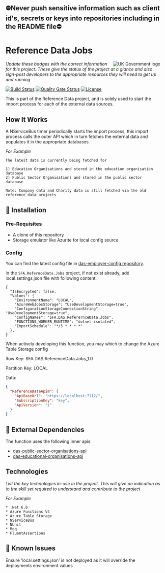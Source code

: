 ## ⛔Never push sensitive information such as client id's, secrets or keys into repositories including in the README file⛔

# Reference Data Jobs

<img src="https://avatars.githubusercontent.com/u/9841374?s=200&v=4" align="right" alt="UK Government logo">

_Update these badges with the correct information for this project. These give the status of the project at a glance and also sign-post developers to the appropriate resources they will need to get up and running_

[![Build Status](https://sfa-gov-uk.visualstudio.com/Digital%20Apprenticeship%20Service/_apis/build/status%2Fdas-referencedata-jobs?repoName=SkillsFundingAgency%2Fdas-referencedata-jobs&branchName=main)](https://sfa-gov-uk.visualstudio.com/Digital%20Apprenticeship%20Service/_build/latest?definitionId=3654&repoName=SkillsFundingAgency%2Fdas-referencedata-jobs&branchName=main)
[![Quality Gate Status](https://sonarcloud.io/api/project_badges/measure?project=SkillsFundingAgency_das-referencedata-jobs&metric=alert_status)](https://sonarcloud.io/summary/new_code?id=SkillsFundingAgency_das-refererncedata-jobs)
[![License](https://img.shields.io/badge/license-MIT-lightgrey.svg?longCache=true&style=flat-square)](https://en.wikipedia.org/wiki/MIT_License)

This is part of the Reference Data project, and is solely used to start the import process for each of the external data sources.

## How It Works

A NServiceBus timer periodically starts the import process, this import process calls the outer API which in turn fetches the external data and populates it in the appropriate databases. 

_For Example_
```
The latest data is currently being fetched for 

1) Education Organisations and stored in the education organisation database
2) Public Sector Organisations and stored in the public sector database

Note: Company data and Charity data is still fetched via the old reference data orojects
```

## 🚀 Installation

### Pre-Requisites

* A clone of this repository
* Storage emulator like Azurite for local config source

### Config

You can find the latest config file in [das-employer-config repository](https://github.com/SkillsFundingAgency/das-employer-config/blob/master/das-referencedata-jobs/SFA.DAS.ReferenceData.Jobs.json). 

In the `SFA.RefernceData.Jobs` project, if not exist already, add local.settings.json file with following content:
```
{
  "IsEncrypted": false,
  "Values": {
    "EnvironmentName": "LOCAL",
    "AzureWebJobsStorage": "UseDevelopmentStorage=true",
    "ConfigurationStorageConnectionString": "UseDevelopmentStorage=true",
    "ConfigNames": "SFA.DAS.ReferernceData.Jobs",
    "FUNCTIONS_WORKER_RUNTIME": "dotnet-isolated",
    "ImportSchedule": "*/5 * * * *"
  },
}

```
When actively developing this function, you may which to change the Azure Table Storage config

Row Key: SFA.DAS.ReferenceData.Jobs_1.0

Partition Key: LOCAL

Data:

```json
{
  "ReferenceDataApim": {
    "ApiBaseUrl": "https://localhost:7112/",
    "SubscriptionKey": "key",
    "ApiVersion": "1"
  }
}

```

## 🔗 External Dependencies

The function uses the following inner apis 
  * [das-public-sector-organisations-api](https://github.com/SkillsFundingAgency/das-public-sector-organisations-api)
  * [das-educational-organisations-api](https://github.com/SkillsFundingAgency/das-educational-organisations-api)

## Technologies

_List the key technologies in-use in the project. This will give an indication as to the skill set required to understand and contribute to the project_

_For Example_
```
* .Net 6.0
* Azure Functions V4
* Azure Table Storage
* NServiceBus
* NUnit
* Moq
* FluentAssertions
```

## 🐛 Known Issues

Ensure 'local.settings.json' is not deployed as it will override the deployments environment values
